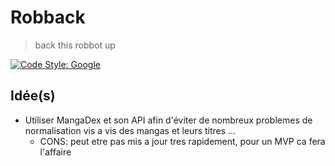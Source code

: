 # Robback

> back this robbot up

[![Code Style: Google](https://img.shields.io/badge/code%20style-google-blueviolet.svg)](https://github.com/google/gts)

## Idée(s)

* Utiliser MangaDex et son API afin d'éviter de nombreux problemes de normalisation vis a vis des mangas et leurs titres ...
  * CONS: peut etre pas mis a jour tres rapidement, pour un MVP ca fera l'affaire

